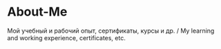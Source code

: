 # About-Me
Мой учебный и рабочий опыт, сертификаты, курсы и др. / My learning and working experience, certificates, etc.
